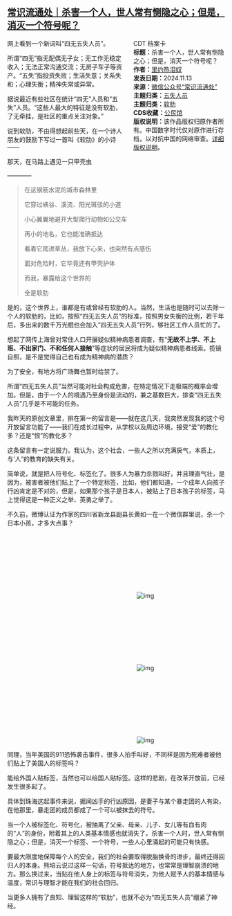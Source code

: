 <!--1731499404000-->
[常识流通处｜杀害一个人，世人常有恻隐之心；但是，消灭一个符号呢？](https://chinadigitaltimes.net/chinese/713044.html)
------

<div style="width:42%;float:right;padding-left:20px;"><div class="su-spoiler su-spoiler-style-fancy su-spoiler-icon-chevron-circle su-spoiler-closed" data-scroll-offset="0" data-anchor-in-url="no"><div class="su-spoiler-title" tabindex="0" role="button"><span class="su-spoiler-icon"></span>CDT 档案卡</div><div class="su-spoiler-content su-u-clearfix su-u-trim"><strong>标题：</strong>杀害一个人，世人常有恻隐之心；但是，消灭一个符号呢？<br><strong>作者：</strong><a href="https://chinadigitaltimes.net/space/常识流通处" target="_blank">里约热泪奴</a><br><strong>发表日期：</strong>2024.11.13<br><strong>来源：</strong><a href="https://mp.weixin.qq.com/s/oJjZLh5N166Mz_2qnUI9pg" target="_blank">微信公众号“常识流通处”</a><br><strong>主题归类：</strong><a href="https://chinadigitaltimes.net/space/五失人员" target="_blank">五失人员</a><br><strong>主题归类：</strong><a href="https://chinadigitaltimes.net/space/软肋" target="_blank">软肋</a><br><strong>CDS收藏：</strong><a href="https://chinadigitaltimes.net/space/%E5%85%AC%E6%B0%91%E9%A6%86" target="_blank" rel="noopener">公民馆</a><br><strong>版权说明：</strong>该作品版权归原作者所有。中国数字时代仅对原作进行存档，以对抗中国的网络审查。<a href="https://chinadigitaltimes.net/chinese/copyright">详细版权说明</a>。</div></div></div><p>网上看到一个新词叫“四无五失人员”。</p><p>所谓“四无”指无配偶无子女；无工作无稳定收入；无法正常沟通交流；无房子车子等资产。“五失”指投资失败；生活失意；关系失和；心理失衡；精神失常或异常。</p><p>据说最近有些社区在统计“四无”人员和“五失”人员。“这些人最大的特征是没有软肋，了无牵挂，是社区的重点关注对象。”</p><p>说到软肋，不由得想起前些天，在一个诗人朋友的鼓励下写过一首叫《软肋》的小诗——</p><p>那天，在马路上遇见一只甲壳虫</p><p>————</p><blockquote><p>在这钢筋水泥的城市森林里</p><p>它穿过峡谷、溪流、阳光斑驳的小道</p><p>小心翼翼地避开大型爬行动物如公交车</p><p>再小的地名，它也能准确抵达</p><p>看着它爬进草丛，我放下心来，也突然有点感伤</p><p>面对危险时，它毕竟还有甲壳护体</p><p>而我，暴露给这个世界的</p><p>全是软肋</p></blockquote><p>是的，这个世界上，谁都是有或曾经有软肋的人。当然，生活也是随时可以去除一个人的软肋的，比如，按照“四无五失人员”的标准，按照男女失衡的比例，若干年后，多出来的数千万光棍也会加入“四无五失人员”行列，够社区工作人员忙的了。</p><p>想起了网传上海曾对常住人口开展疑似精神病患者调查，有“<strong>无故不上学、不上班、不出家门、不和任何人接触</strong>”等症状的居民将成为疑似精神病患者线索。揽镜自照，是不是觉得自己也有成为精神病的潜质？</p><p>为了安全，有地方将广场舞也暂时给禁了。</p><p>所谓“四无五失人员”当然可能对社会构成危害，在特定情况下走极端的概率会增加。但是，由于一个人的境遇乃至身份是流动的，兼之基数巨大，排查“四无五失人员”几乎是不可能的任务。</p><p>我昨天的原创文章里，排在第一的留言是——就在这几天，我突然发现我的这个号开放留言功能了——我们在成长过程中，从学校以及周边环境，接受“爱”的教化多？还是“恨”的教化多？</p><p>这条留言有一定说服力。我认为，这个社会，一些人之所以充满戾气，本质上，与‘人“的教育的缺失有关。</p><p>简单说，就是把人符号化、标签化了。很多人为暴力杀戮叫好，并且理直气壮，是因为，被害者被他们贴上了一个特定标签，比如，他们都知道，一个成年人向孩子行凶肯定是不对的，但是，如果那个孩子是日本人，被贴上了日本孩子的标签，马上觉得这是一种正义之举、英勇之举了。</p><p>不久前，微博认证为作家的四川省新龙县副县长黄如一在一个微信群里说，杀一个日本小孩，才多大点事？</p><p><img decoding="async" src="data:image/svg+xml,%3Csvg%20xmlns='http://www.w3.org/2000/svg'%20viewBox='0%200%200%200'%3E%3C/svg%3E" alt="img" data-lazy-src="https://chinadigitaltimes.net/chinese/files/2024/11/post-713044-6734958cca616."><noscript><img decoding="async" src="https://chinadigitaltimes.net/chinese/files/2024/11/post-713044-6734958cca616." alt="img"></noscript></p><p><img decoding="async" src="data:image/svg+xml,%3Csvg%20xmlns='http://www.w3.org/2000/svg'%20viewBox='0%200%200%200'%3E%3C/svg%3E" alt="img" data-lazy-src="https://chinadigitaltimes.net/chinese/files/2024/11/post-713044-6734958ce6536."><noscript><img decoding="async" src="https://chinadigitaltimes.net/chinese/files/2024/11/post-713044-6734958ce6536." alt="img"></noscript></p><p><img decoding="async" src="data:image/svg+xml,%3Csvg%20xmlns='http://www.w3.org/2000/svg'%20viewBox='0%200%200%200'%3E%3C/svg%3E" alt="img" data-lazy-src="https://chinadigitaltimes.net/chinese/files/2024/11/post-713044-6734958d0a129."><noscript><img decoding="async" src="https://chinadigitaltimes.net/chinese/files/2024/11/post-713044-6734958d0a129." alt="img"></noscript></p><p>同理，当年美国的911恐怖袭击事件，很多人拍手叫好，不同样是因为死难者被他们贴上了美国人的标签吗？</p><p>能给外国人贴标签，当然也可以给国人贴标签。这样的悲剧，在改革开放前，已经发生很多起了。</p><p>具体到珠海这起事件来说，据闻凶手的行凶原因，是妻子与某个暴走团的人有染，在他那里，暴走团的成员都成了一个可以被抹去的符号。</p><p>当一个人被标签化、符号化，被抽离了父亲、母亲、儿子、女儿等有血有肉的“人”的身份，附着其上的人类基本情感也就消失了。杀害一个人时，世人常有恻隐之心；但是，消灭一个标签、一个符号，一些人心里涌起的可能只有快感。</p><p>要最大限度地保障每个人的安全，我们的社会要取得脱胎换骨的进步，最终还得回归人的本身。熊培云说过这样一句话，符号抵达的地方，也常常是理智崩溃的地方。那么换过来，当贴在他人身上的标签与符号消失，为他人赋予人的基本情感与温度，常识与理智才能在我们的社会回归。</p><p>当更多人拥有了良知、理智这样的“软肋”，也就不必为“四无五失人员”绷紧了神经。</p><div class="addtoany_share_save_container addtoany_content addtoany_content_bottom"><div class="a2a_kit a2a_kit_size_32 addtoany_list" data-a2a-url="https://chinadigitaltimes.net/chinese/713044.html" data-a2a-title="常识流通处｜杀害一个人，世人常有恻隐之心；但是，消灭一个符号呢？"><a class="a2a_button_facebook" href="https://www.addtoany.com/add_to/facebook?linkurl=https%3A%2F%2Fchinadigitaltimes.net%2Fchinese%2F713044.html&amp;linkname=%E5%B8%B8%E8%AF%86%E6%B5%81%E9%80%9A%E5%A4%84%EF%BD%9C%E6%9D%80%E5%AE%B3%E4%B8%80%E4%B8%AA%E4%BA%BA%EF%BC%8C%E4%B8%96%E4%BA%BA%E5%B8%B8%E6%9C%89%E6%81%BB%E9%9A%90%E4%B9%8B%E5%BF%83%EF%BC%9B%E4%BD%86%E6%98%AF%EF%BC%8C%E6%B6%88%E7%81%AD%E4%B8%80%E4%B8%AA%E7%AC%A6%E5%8F%B7%E5%91%A2%EF%BC%9F" title="Facebook" rel="nofollow noopener" target="_blank"></a><a class="a2a_button_twitter" href="https://www.addtoany.com/add_to/twitter?linkurl=https%3A%2F%2Fchinadigitaltimes.net%2Fchinese%2F713044.html&amp;linkname=%E5%B8%B8%E8%AF%86%E6%B5%81%E9%80%9A%E5%A4%84%EF%BD%9C%E6%9D%80%E5%AE%B3%E4%B8%80%E4%B8%AA%E4%BA%BA%EF%BC%8C%E4%B8%96%E4%BA%BA%E5%B8%B8%E6%9C%89%E6%81%BB%E9%9A%90%E4%B9%8B%E5%BF%83%EF%BC%9B%E4%BD%86%E6%98%AF%EF%BC%8C%E6%B6%88%E7%81%AD%E4%B8%80%E4%B8%AA%E7%AC%A6%E5%8F%B7%E5%91%A2%EF%BC%9F" title="Twitter" rel="nofollow noopener" target="_blank"></a><a class="a2a_button_telegram" href="https://www.addtoany.com/add_to/telegram?linkurl=https%3A%2F%2Fchinadigitaltimes.net%2Fchinese%2F713044.html&amp;linkname=%E5%B8%B8%E8%AF%86%E6%B5%81%E9%80%9A%E5%A4%84%EF%BD%9C%E6%9D%80%E5%AE%B3%E4%B8%80%E4%B8%AA%E4%BA%BA%EF%BC%8C%E4%B8%96%E4%BA%BA%E5%B8%B8%E6%9C%89%E6%81%BB%E9%9A%90%E4%B9%8B%E5%BF%83%EF%BC%9B%E4%BD%86%E6%98%AF%EF%BC%8C%E6%B6%88%E7%81%AD%E4%B8%80%E4%B8%AA%E7%AC%A6%E5%8F%B7%E5%91%A2%EF%BC%9F" title="Telegram" rel="nofollow noopener" target="_blank"></a><a class="a2a_button_reddit" href="https://www.addtoany.com/add_to/reddit?linkurl=https%3A%2F%2Fchinadigitaltimes.net%2Fchinese%2F713044.html&amp;linkname=%E5%B8%B8%E8%AF%86%E6%B5%81%E9%80%9A%E5%A4%84%EF%BD%9C%E6%9D%80%E5%AE%B3%E4%B8%80%E4%B8%AA%E4%BA%BA%EF%BC%8C%E4%B8%96%E4%BA%BA%E5%B8%B8%E6%9C%89%E6%81%BB%E9%9A%90%E4%B9%8B%E5%BF%83%EF%BC%9B%E4%BD%86%E6%98%AF%EF%BC%8C%E6%B6%88%E7%81%AD%E4%B8%80%E4%B8%AA%E7%AC%A6%E5%8F%B7%E5%91%A2%EF%BC%9F" title="Reddit" rel="nofollow noopener" target="_blank"></a><a class="a2a_button_whatsapp" href="https://www.addtoany.com/add_to/whatsapp?linkurl=https%3A%2F%2Fchinadigitaltimes.net%2Fchinese%2F713044.html&amp;linkname=%E5%B8%B8%E8%AF%86%E6%B5%81%E9%80%9A%E5%A4%84%EF%BD%9C%E6%9D%80%E5%AE%B3%E4%B8%80%E4%B8%AA%E4%BA%BA%EF%BC%8C%E4%B8%96%E4%BA%BA%E5%B8%B8%E6%9C%89%E6%81%BB%E9%9A%90%E4%B9%8B%E5%BF%83%EF%BC%9B%E4%BD%86%E6%98%AF%EF%BC%8C%E6%B6%88%E7%81%AD%E4%B8%80%E4%B8%AA%E7%AC%A6%E5%8F%B7%E5%91%A2%EF%BC%9F" title="WhatsApp" rel="nofollow noopener" target="_blank"></a><a class="a2a_button_email" href="https://www.addtoany.com/add_to/email?linkurl=https%3A%2F%2Fchinadigitaltimes.net%2Fchinese%2F713044.html&amp;linkname=%E5%B8%B8%E8%AF%86%E6%B5%81%E9%80%9A%E5%A4%84%EF%BD%9C%E6%9D%80%E5%AE%B3%E4%B8%80%E4%B8%AA%E4%BA%BA%EF%BC%8C%E4%B8%96%E4%BA%BA%E5%B8%B8%E6%9C%89%E6%81%BB%E9%9A%90%E4%B9%8B%E5%BF%83%EF%BC%9B%E4%BD%86%E6%98%AF%EF%BC%8C%E6%B6%88%E7%81%AD%E4%B8%80%E4%B8%AA%E7%AC%A6%E5%8F%B7%E5%91%A2%EF%BC%9F" title="Email" rel="nofollow noopener" target="_blank"></a><a class="a2a_button_copy_link" href="https://www.addtoany.com/add_to/copy_link?linkurl=https%3A%2F%2Fchinadigitaltimes.net%2Fchinese%2F713044.html&amp;linkname=%E5%B8%B8%E8%AF%86%E6%B5%81%E9%80%9A%E5%A4%84%EF%BD%9C%E6%9D%80%E5%AE%B3%E4%B8%80%E4%B8%AA%E4%BA%BA%EF%BC%8C%E4%B8%96%E4%BA%BA%E5%B8%B8%E6%9C%89%E6%81%BB%E9%9A%90%E4%B9%8B%E5%BF%83%EF%BC%9B%E4%BD%86%E6%98%AF%EF%BC%8C%E6%B6%88%E7%81%AD%E4%B8%80%E4%B8%AA%E7%AC%A6%E5%8F%B7%E5%91%A2%EF%BC%9F" title="Copy Link" rel="nofollow noopener" target="_blank"></a><a class="a2a_dd addtoany_share_save addtoany_share" href="https://www.addtoany.com/share"></a></div></div>
